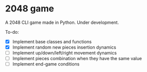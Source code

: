 # 2048 game

A 2048 CLI game made in Python.
Under development.

To-do:

-   [x] Implement base classes and functions
-   [x] Implement random new pieces insertion dynamics
-   [ ] Implement up/down/left/right movement dynamics
-   [ ] Implement pieces combination when they have the same value
-   [ ] Implement end-game conditions
